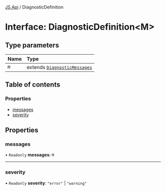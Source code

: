 [JS Api](../index.md) / DiagnosticDefinition

# Interface: DiagnosticDefinition<M\>

## Type parameters

| Name | Type |
| :------ | :------ |
| `M` | extends [`DiagnosticMessages`](DiagnosticMessages.md) |

## Table of contents

### Properties

- [messages](DiagnosticDefinition.md#messages)
- [severity](DiagnosticDefinition.md#severity)

## Properties

### messages

• `Readonly` **messages**: `M`

___

### severity

• `Readonly` **severity**: ``"error"`` \| ``"warning"``
